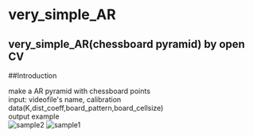 # very_simple_AR
very_simple_AR(chessboard pyramid) by open CV  
------------------------------------------------------  

##Introduction

make a AR pyramid with chessboard points    
input: videofile's name, calibration data(K,dist_coeff,board_pattern,board_cellsize)   
output example  
![sample2](https://github.com/starvvolf/very_simple_AR/assets/118524918/f0417601-107c-4b64-90e0-144f31dc2665)
![sample1](https://github.com/starvvolf/very_simple_AR/assets/118524918/bf49d09d-627e-4593-862d-61ee10508be6)  


